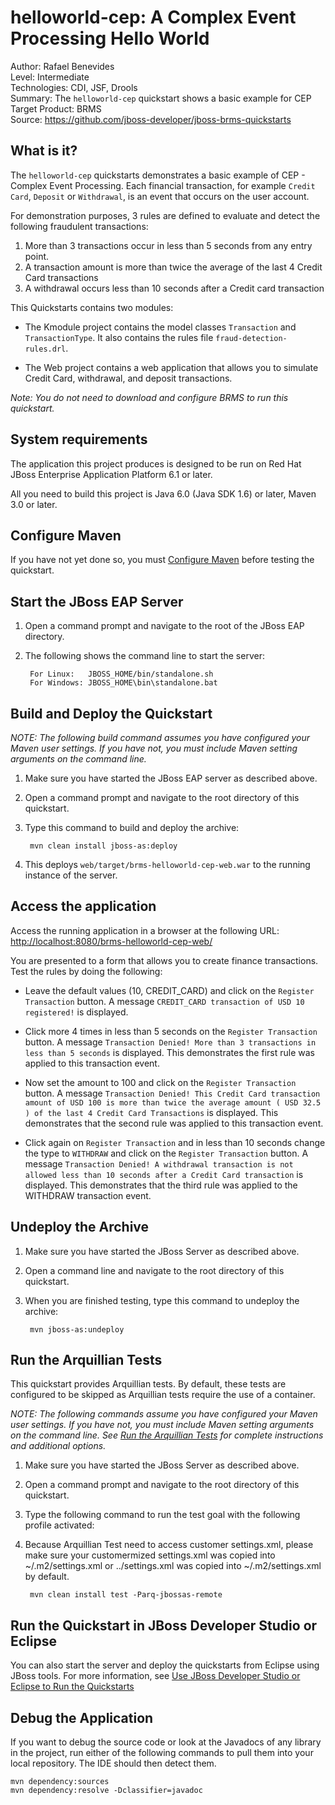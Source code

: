 helloworld-cep: A Complex Event Processing Hello World
======================================================
Author: Rafael Benevides  
Level: Intermediate  
Technologies: CDI, JSF, Drools  
Summary: The `helloworld-cep` quickstart shows a basic example for CEP  
Target Product: BRMS  
Source: <https://github.com/jboss-developer/jboss-brms-quickstarts>  

What is it?
-----------

The `helloworld-cep` quickstarts demonstrates a basic example of CEP - Complex Event Processing. Each financial transaction, for example `Credit Card`, `Deposit` or `Withdrawal`, is an event that occurs on the user account.

For demonstration purposes, 3 rules are defined to evaluate and detect the following fraudulent transactions:

1. More than 3 transactions occur in less than 5 seconds from any entry point.
2. A transaction amount is more than twice the average of the last 4 Credit Card transactions
3. A withdrawal occurs less than 10 seconds after a Credit card transaction


This Quickstarts contains two modules:

- The Kmodule project contains the model classes `Transaction` and `TransactionType`. It also contains the rules file `fraud-detection-rules.drl`.

- The Web project contains a web application that allows you to simulate Credit Card, withdrawal, and deposit transactions.

_Note: You do not need to download and configure BRMS to run this quickstart._


System requirements
-------------------

The application this project produces is designed to be run on Red Hat JBoss Enterprise Application Platform 6.1 or later.

All you need to build this project is Java 6.0 (Java SDK 1.6) or later, Maven 3.0 or later.


Configure Maven
---------------

If you have not yet done so, you must [Configure Maven](https://github.com/jboss-developer/jboss-developer-shared-resources/blob/master/guides/CONFIGURE_MAVEN.md#configure-maven-to-build-and-deploy-the-quickstarts) before testing the quickstart.


Start the JBoss EAP Server
----------------------

1. Open a command prompt and navigate to the root of the JBoss EAP directory.
2. The following shows the command line to start the server:

        For Linux:   JBOSS_HOME/bin/standalone.sh
        For Windows: JBOSS_HOME\bin\standalone.bat


Build and Deploy the Quickstart
-------------------------

_NOTE: The following build command assumes you have configured your Maven user settings. If you have not, you must include Maven setting arguments on the command line._

1. Make sure you have started the JBoss EAP server as described above.
2. Open a command prompt and navigate to the root directory of this quickstart.
3. Type this command to build and deploy the archive:

        mvn clean install jboss-as:deploy

4. This deploys `web/target/brms-helloworld-cep-web.war` to the running instance of the server.


Access the application
---------------------


Access the running application in a browser at the following URL:  <http://localhost:8080/brms-helloworld-cep-web/>

You are presented to a form that allows you to create finance transactions. Test the rules by doing the following:

- Leave the default values (10, CREDIT_CARD) and click on the `Register Transaction` button.
A message `CREDIT_CARD transaction of USD 10 registered!` is displayed.

- Click more 4 times in less than 5 seconds on the `Register Transaction` button.
A message `Transaction Denied! More than 3 transactions in less than 5 seconds` is displayed. This demonstrates the first rule was applied to this transaction event.

- Now set the amount to 100 and click on the `Register Transaction` button.
A message `Transaction Denied! This Credit Card transaction amount of USD 100 is more than twice the average amount ( USD 32.5 ) of the last 4 Credit Card Transactions` is displayed. This demonstrates that the second rule was applied to this transaction event.

- Click again on `Register Transaction` and in less than 10 seconds change the type to `WITHDRAW` and click on the `Register Transaction` button.
A message `Transaction Denied! A withdrawal transaction is not allowed less than 10 seconds after a Credit Card transaction` is displayed. This demonstrates that the third rule was applied to the WITHDRAW transaction event.


Undeploy the Archive
--------------------

1. Make sure you have started the JBoss Server as described above.
2. Open a command line and navigate to the root directory of this quickstart.
3. When you are finished testing, type this command to undeploy the archive:

        mvn jboss-as:undeploy


Run the Arquillian Tests
-------------------------

This quickstart provides Arquillian tests. By default, these tests are configured to be skipped as Arquillian tests require the use of a container.

_NOTE: The following commands assume you have configured your Maven user settings. If you have not, you must include Maven setting arguments on the command line. See [Run the Arquillian Tests](https://github.com/jboss-developer/jboss-developer-shared-resources/blob/master/guides/RUN_ARQUILLIAN_TESTS.md#run-the-arquillian-tests) for complete instructions and additional options._

1. Make sure you have started the JBoss Server as described above.
2. Open a command prompt and navigate to the root directory of this quickstart.
3. Type the following command to run the test goal with the following profile activated:
4. Because Arquillian Test need to access customer settings.xml, please make sure your customermized settings.xml  was copied into ~/.m2/settings.xml or ../settings.xml was copied into ~/.m2/settings.xml by default.

        mvn clean install test -Parq-jbossas-remote


Run the Quickstart in JBoss Developer Studio or Eclipse
-------------------------------------

You can also start the server and deploy the quickstarts from Eclipse using JBoss tools. For more information, see [Use JBoss Developer Studio or Eclipse to Run the Quickstarts](../README.md#use-jboss-developer-studio-or-eclipse-to-run-the-quickstarts)

Debug the Application
------------------------------------

If you want to debug the source code or look at the Javadocs of any library in the project, run either of the following commands to pull them into your local repository. The IDE should then detect them.

    mvn dependency:sources
    mvn dependency:resolve -Dclassifier=javadoc
